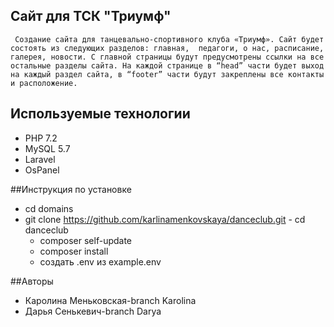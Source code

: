 ## Сайт для ТСК "Триумф"
     Создание сайта для танцевально-спортивного клуба «Триумф». Сайт будет состоять из следующих разделов: главная,  педагоги, о нас, расписание, галерея, новости. С главной страницы будут предусмотрены ссылки на все остальные разделы сайта. На каждой странице в “head” части будет выход на каждый раздел сайта, в “footer” части будут закреплены все контакты и расположение.
## Используемые технологии
 - PHP 7.2
 - MySQL 5.7
 - Laravel
 - OsPanel
 
 ##Инструкция по установке
  - cd domains
   - git clone https://github.com/karlinamenkovskaya/danceclub.git
    - cd danceclub
	 - composer self-update
	  - composer install
	   - создать .env из example.env
	    
 
 
 ##Авторы
  - Каролина Меньковская-branch Karolina
   - Дарья Сенькевич-branch Darya
	 